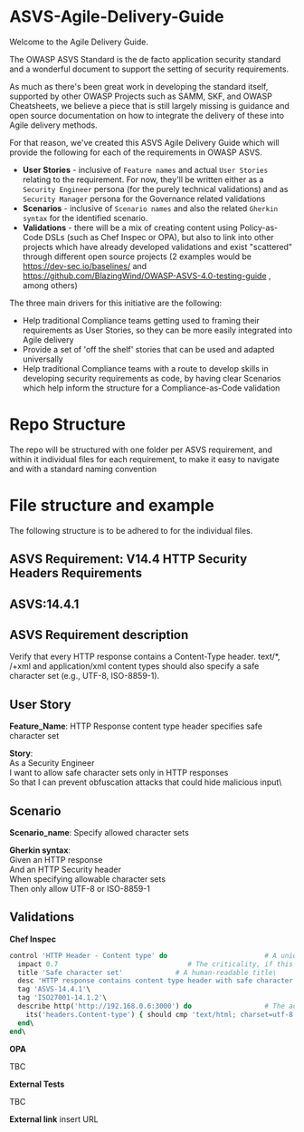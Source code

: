 # ASVS-Agile-Delivery-Guide

Welcome to the Agile Delivery Guide.

The OWASP ASVS Standard is the de facto application security standard and a wonderful document to support the setting of security requirements.

As much as there's been great work in developing the standard itself, supported by other OWASP Projects such as SAMM, SKF, and OWASP Cheatsheets, we believe a piece that is still largely missing is guidance and open source documentation on how to integrate the delivery of these into Agile delivery methods.

For that reason, we've created this ASVS Agile Delivery Guide which will provide the following for each of the requirements in OWASP ASVS.

- **User Stories** - inclusive of `Feature names` and actual `User Stories` relating to the requirement. For now, they'll be written either as a `Security Engineer` persona (for the purely technical validations) and as `Security Manager` persona for the Governance related validations
- **Scenarios** - inclusive of `Scenario names` and also the related `Gherkin syntax` for the identified scenario.
- **Validations** - there will be a mix of creating content using Policy-as-Code DSLs (such as Chef Inspec or OPA), but also to link into other projects which have already developed validations and exist "scattered" through different open source projects (2 examples would be https://dev-sec.io/baselines/ and https://github.com/BlazingWind/OWASP-ASVS-4.0-testing-guide , among others)

The three main drivers for this initiative are the following:
- Help traditional Compliance teams getting used to framing their requirements as User Stories, so they can be more easily integrated into Agile delivery
- Provide a set of 'off the shelf' stories that can be used and adapted universally
- Help traditional Compliance teams with a route to develop skills in developing security requirements as code, by having clear Scenarios which help inform the structure for a Compliance-as-Code validation

# Repo Structure
The repo will be structured with one folder per ASVS requirement, and within it individual files for each requirement, to make it easy to navigate and with a standard naming convention

# File structure and example

The following structure is to be adhered to for the individual files.

## ASVS Requirement: V14.4 HTTP Security Headers Requirements
## ASVS:14.4.1

## ASVS Requirement description
Verify that every HTTP response contains a Content-Type header. text/*, /+xml and application/xml content types should also specify a safe character set (e.g., UTF-8, ISO-8859-1).

## User Story
**Feature_Name**: HTTP Response content type header specifies safe character set

**Story**:\
As a Security Engineer\
I want to allow safe character sets only in HTTP responses\
So that I can prevent obfuscation attacks that could hide malicious input\

## Scenario
**Scenario_name**: Specify allowed character sets

**Gherkin syntax**:\
Given an HTTP response\
And an HTTP Security header\
When specifying allowable character sets\
Then only allow UTF-8 or ISO-8859-1

## Validations

**Chef Inspec**

```ruby
control 'HTTP Header - Content type' do                        # A unique ID for this control\
  impact 0.7                                # The criticality, if this control fails.\
  title 'Safe character set'             # A human-readable title\
  desc 'HTTP response contains content type header with safe character set'\
  tag 'ASVS-14.4.1'\
  tag 'ISO27001-14.1.2'\
  describe http('http://192.168.0.6:3000') do                  # The actual test\
    its('headers.Content-type') { should cmp 'text/html; charset=utf-8' }\
  end\
end\
```

**OPA**

TBC

**External Tests**

TBC

**External link**
insert URL
